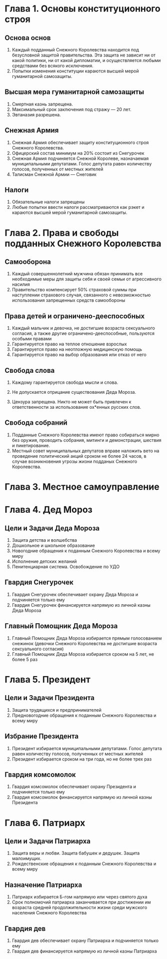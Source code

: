 # Глава 1. Основы конституционного строя

## Основа основ

1. Каждый подданный Снежного Королевства находится под безусловной защитой правительства. Эта защита не зависит ни от какой политики, ни от какой дипломатии, и осуществляется любыми средствами без всякого исключения.
2. Попытки изменения конституции караются высшей мерой гуманитарной самозащиты.

## Высшая мера гуманитарной самозащиты

1. Смертная казнь запрещена.
2. Максимальный срок заключения под стражу — 20 лет.
3. Эвтаназия разрешена.

## Снежная Армия

1. Снежная Армия обеспечивает защиту конституционного строя Снежного Королевства.
2. Офицерский состав минимум на 20% состоит из Снегурочек
3. Снежная Армия подчиняется Снежной Королеве, назначаемая муниципальными депутатами. Голос депутата равен количеству голосов, полученных от местных жителей
4. Талисман Снежной Армии — Снеговик

## Налоги

1. Обязательные налоги запрещены
2. Любые попытки ввести налоги рассматриваются как рэкет и караются высшей мерой гуманитарной самозащиты.

# Глава 2. Права и свободы подданных Снежного Королевства

## Самооборона

1. Каждый совершеннолетний мужчина обязан принимать все необходимые меры для защиты себя и своей семьи от агрессивного насилия
2. Правительство компенсирует 50% страховой суммы при наступлении страхового случая, связанного с невозможностью использования запрещенных средств самообороны

## Права детей и ограничено-дееспособных
1. Каждый мальчик и девочка, не достигшие возраста сексуального согласия, а также другие ограничено-дееспособные, пользуются особыми правами
2. Гарантируется право на теплое отношение взрослых
3. Гарантируется право на неотложную медицинскую помощь
4. Гарантируется право на выбор образования или отказ от него
 
## Свобода слова

1. Каждому гарантируется свобода мысли и слова.

2. Не допускается отрицание существования Деда Мороза.

3. Цензура запрещена. Никто не может быть привлечен к ответственности за использование ох*енных русских слов.

## Свобода собраний

1. Подданные Снежного Королевства имеют право собираться мирно без оружия, проводить собрания, митинги и демонстрации, шествия и пикетирование.
2. Местный совет муниципальных депутатов вправе наложить вето на проведение политический акций сроком не более 24 часов, в случае возникновения угрозы жизни подданых Снежного Королевства.

# Глава 3. Местное самоуправление

# Глава 4. Дед Мороз
## Цели и Задачи Деда Мороза
1. Защита детства и волшебства
2. Дошкольное и школьное образование
3. Новогодние обращения к поданным Снежного Королевства и всему миру
4. Исполнение детских желаний
5. Пенитенциарная система. Освобождение по УДО

## Гвардия Снегурочек

1. Гвардия Снегурочек обеспечивает охрану Деда Мороза и подчиняется только ему
2. Гвардия Снегурочек финансируется напрямую из личной казны Деда Мороза

## Главный Помощник Деда Мороза
1. Главный Помощник Деда Мороза избирается прямым голосованием снежинок (девочки Снежного Королевства не достигшие возраста сексуального согласия)
2. Главный Помощник Деда Мороза избирается сроком на 5 лет, не более 5 раз

# Глава 5. Президент
## Цели и Задачи Президента
1. Защита трудящихся и предпринимателей
2. Предновогодние обращения к поданным Снежного Королевства и всему миру
 
## Избрание Президента
1. Президент избирается муниципальными депутатами. Голос депутата равен количеству голосов, полученных от местных жителей
2. Президент избирается сроком на три года, но не более трех раз

## Гвардия комсомолок
1. Гвардия комсомолок обеспечивает охрану Президента и подчиняется только ему
2. Гвардия комсомолок финансируется напрямую из личной казны Президента

# Глава 6. Патриарх
## Цели и Задачи Патриарха
1. Защита веры и любви. Защита бабушек и дедушек. Защита малоимущих.
2. Рождественские обращения к поданным Снежного Королевства и всему миру

## Назначение Патриарха
1. Патриарх избирается Б-гом напрямую или через святого духа
2. Срок полномочий патриарха заканчивается при достижении им возраста средней продолжительности жизни среди мужского населения Снежного Королевства 

## Гвардия дев
1. Гвардия дев обеспечивает охрану Патриарха и подчиняется только ему
2. Гвардия дев финансируется напрямую из личной казны Патриарха
